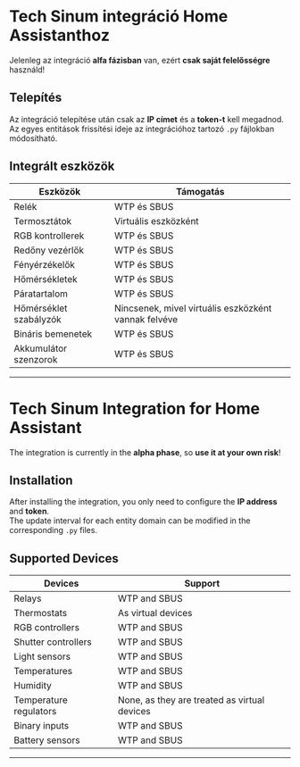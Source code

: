 # Tech Sinum integráció Home Assistanthoz

Jelenleg az integráció **alfa fázisban** van, ezért **csak saját felelősségre** használd!

## Telepítés

Az integráció telepítése után csak az **IP címet** és a **token-t** kell megadnod.  
Az egyes entitások frissítési ideje az integrációhoz tartozó `.py` fájlokban módosítható.

## Integrált eszközök

| Eszközök                  | Támogatás                     |
|---------------------------|-------------------------------|
| Relék                     | WTP és SBUS                  |
| Termosztátok              | Virtuális eszközként          |
| RGB kontrollerek          | WTP és SBUS                  |
| Redőny vezérlők           | WTP és SBUS                  |
| Fényérzékelők             | WTP és SBUS                  |
| Hőmérsékletek             | WTP és SBUS                  |
| Páratartalom              | WTP és SBUS                  |
| Hőmérséklet szabályzók    | Nincsenek, mivel virtuális eszközként vannak felvéve |
| Bináris bemenetek         | WTP és SBUS                  |
| Akkumulátor szenzorok     | WTP és SBUS                  |


---


# Tech Sinum Integration for Home Assistant

The integration is currently in the **alpha phase**, so **use it at your own risk**!

## Installation

After installing the integration, you only need to configure the **IP address** and **token**.  
The update interval for each entity domain can be modified in the corresponding `.py` files.

## Supported Devices

| Devices                  | Support                       |
|--------------------------|-------------------------------|
| Relays                   | WTP and SBUS                 |
| Thermostats              | As virtual devices           |
| RGB controllers          | WTP and SBUS                 |
| Shutter controllers      | WTP and SBUS                 |
| Light sensors            | WTP and SBUS                 |
| Temperatures             | WTP and SBUS                 |
| Humidity                 | WTP and SBUS                 |
| Temperature regulators   | None, as they are treated as virtual devices |
| Binary inputs            | WTP and SBUS                 |
| Battery sensors          | WTP and SBUS                 |


---